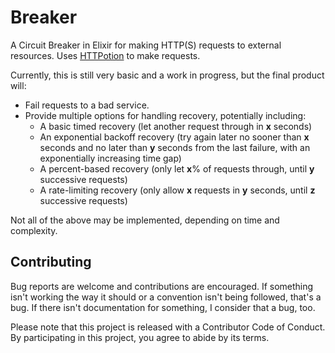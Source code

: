 # Breaker #

A Circuit Breaker in Elixir for making HTTP(S) requests to external resources.
Uses [HTTPotion](https://github.com/myfreeweb/httpotion) to make requests.

Currently, this is still very basic and a work in progress, but the final product will:

* Fail requests to a bad service.
* Provide multiple options for handling recovery, potentially including:
  * A basic timed recovery (let another request through in **x** seconds)
  * An exponential backoff recovery (try again later no sooner than **x** seconds and no later than **y** seconds from the last failure, with an exponentially increasing time gap)
  * A percent-based recovery (only let **x**% of requests through, until **y** successive requests)
  * A rate-limiting recovery (only allow **x** requests in **y** seconds, until **z** successive requests)

Not all of the above may be implemented, depending on time and complexity.

## Contributing ##

Bug reports are welcome and contributions are encouraged.
If something isn't working the way it should or a convention isn't being followed, that's a bug.
If there isn't documentation for something, I consider that a bug, too.

Please note that this project is released with a Contributor Code of Conduct. By participating in this project, you agree to abide by its terms.
